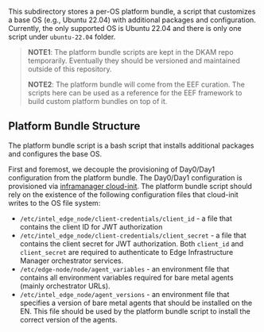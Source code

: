 <!-- markdownlint-disable -->
This subdirectory stores a per-OS platform bundle, a script that customizes a base OS (e.g., Ubuntu 22.04) with additional
packages and configuration. Currently, the only supported OS is Ubuntu 22.04 and there is only one script under `ubuntu-22.04` folder.

> **NOTE1**: The platform bundle scripts are kept in the DKAM repo temporarily. Eventually they should be versioned and maintained outside of this repository.
> 
> **NOTE2**: The platform bundle will come from the EEF curation. The scripts here can be used as a reference for the EEF framework to build custom platform bundles on top of it.
> 

## Platform Bundle Structure

The platform bundle script is a bash script that installs additional packages and configures the base OS.

First and foremost, we decouple the provisioning of Day0/Day1 configuration from the platform bundle. The Day0/Day1 configuration is provisioned via [inframanager cloud-init](./../pkg/cloudinit/infra.cfg).
The platform bundle script should rely on the existence of the following configuration files that cloud-init writes to the OS file system:

- `/etc/intel_edge_node/client-credentials/client_id` - a file that contains the client ID for JWT authorization
- `/etc/intel_edge_node/client-credentials/client_secret` - a file that contains the client secret for JWT authorization. Both `client_id` and `client_secret` are required to authenticate to Edge Infrastructure Manager orchestrator services.
- `/etc/edge-node/node/agent_variables` - an environment file that contains all environment variables required for bare metal agents (mainly orchestrator URLs).
- `/etc/intel_edge_node/agent_versions` - an environment file that specifies a version of bare metal agents that should be installed on the EN. This file should be used by the platform bundle script to install the correct version of the agents.
<!-- markdownlint-enable-->
